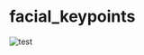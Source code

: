 # facial_keypoints



![test](https://user-images.githubusercontent.com/61696612/75885803-d77d2c00-5e2f-11ea-9574-7cbe971aeffc.png)

